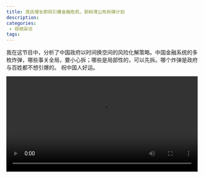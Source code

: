 ```yaml
---
title: 庞氏增长即将引爆金融危机，郭树清公布拆弹计划
description: 
categories:
 - 视频采访
tags:
---
```


我在这节目中，分析了中国政府以时间换空间的风险化解策略。中国金融系统的多枚炸弹，哪些事关全局，要小心拆；哪些是局部性的，可以先拆。哪个炸弹是政府与百姓都不想引爆的。
祝中国人好运。

<!-- more -->

<video id="video" controls="" preload="auto" style="width: 100%">

<source id="mp4" src="/assets/video/龐氏增長即將引爆金融危機，郭樹清公布拆彈計劃（《明鏡編輯部》第288期）.mp4" type="video/mp4">
</video>
